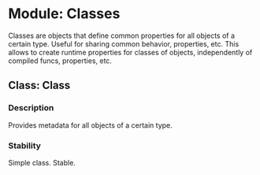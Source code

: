 # Module: Classes

Classes are objects that define common properties for all objects of a certain type. Useful for sharing common behavior, properties, etc.
This allows to create runtime properties for classes of objects, independently of compiled funcs, properties, etc.

## Class: Class

### Description

Provides metadata for all objects of a certain type.

### Stability

Simple class. Stable.
